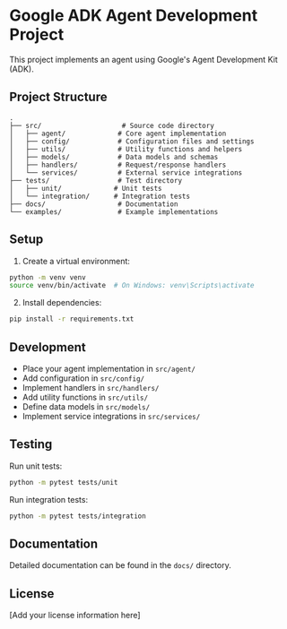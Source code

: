 # Google ADK Agent Development Project

This project implements an agent using Google's Agent Development Kit (ADK).

## Project Structure

```
.
├── src/                    # Source code directory
│   ├── agent/             # Core agent implementation
│   ├── config/            # Configuration files and settings
│   ├── utils/             # Utility functions and helpers
│   ├── models/            # Data models and schemas
│   ├── handlers/          # Request/response handlers
│   └── services/          # External service integrations
├── tests/                 # Test directory
│   ├── unit/             # Unit tests
│   └── integration/      # Integration tests
├── docs/                  # Documentation
└── examples/              # Example implementations
```

## Setup

1. Create a virtual environment:
```bash
python -m venv venv
source venv/bin/activate  # On Windows: venv\Scripts\activate
```

2. Install dependencies:
```bash
pip install -r requirements.txt
```

## Development

- Place your agent implementation in `src/agent/`
- Add configuration in `src/config/`
- Implement handlers in `src/handlers/`
- Add utility functions in `src/utils/`
- Define data models in `src/models/`
- Implement service integrations in `src/services/`

## Testing

Run unit tests:
```bash
python -m pytest tests/unit
```

Run integration tests:
```bash
python -m pytest tests/integration
```

## Documentation

Detailed documentation can be found in the `docs/` directory.

## License

[Add your license information here]
